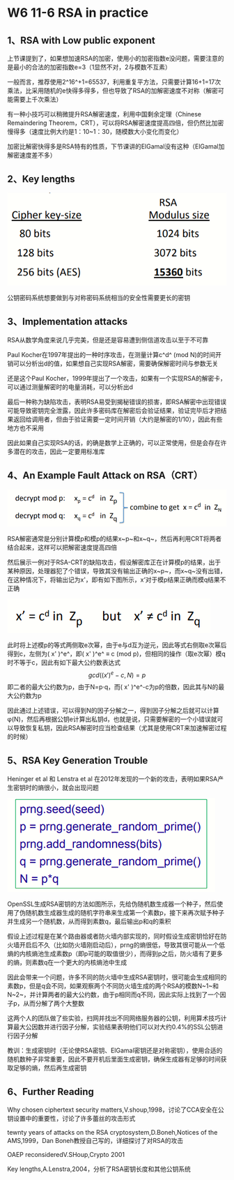 # W6 11-6 RSA in practice

## 1、RSA with Low public exponent

上节课提到了，如果想加速RSA的加密，使用小的加密指数e没问题，需要注意的是最小的合法的加密指数e=3（1显然不对，2与模数不互素）

一般而言，推荐使用2^16^+1=65537，利用重复平方法，只需要计算16+1=17次乘法，比采用随机的e快得多得多，但也导致了RSA的加解密速度不对称（解密可能需要上千次乘法）

有一种小技巧可以稍微提升RSA解密速度，利用中国剩余定理（Chinese Remaindering Theorem，CRT），可以将RSA解密速度提高四倍，但仍然比加密慢得多（速度比例大约是1：10~1：30，随模数大小变化而变化）

加密比解密快得多是RSA特有的性质，下节课讲的ElGamal没有这种（ElGamal加解密速度差不多）

## 2、Key lengths

![image-20210528112625765](.././images/image-20210528112625765.png)

公钥密码系统想要做到与对称密码系统相当的安全性需要更长的密钥

## 3、Implementation attacks

RSA从数学角度来说几乎完美，但是还是容易遭到侧信道攻击以至于不可靠

Paul Kocher在1997年提出的一种时序攻击，在测量计算c^d^  (mod N)的时间开销可以分析出d的值，如果想自己实现RSA解密，需要确保解密时间与参数无关

还是这个Paul Kocher，1999年提出了一个攻击，如果有一个实现RSA的解密卡，可以通过测量解密时的电量消耗，可以分析出d

最后一种称为缺陷攻击，表明RSA易受到揭秘错误的损害，即RSA解密中出现错误可能导致密钥完全泄露，因此许多密码库在解密后会验证结果，验证完毕后才把结果返回给调用者，但由于验证需要一定时间开销（大约是解密的1/10），因此有些地方也不采用

因此如果自己实现RSA的话，的确是数学上正确的，可以正常使用，但是会存在许多潜在的攻击，因此一定要用标准库

## 4、An Example Fault Attack on RSA（CRT）

![image-20210528115219838](.././images/image-20210528115219838.png)

RSA解密通常是分别计算模p和模p的结果x~p~和x~q~，然后再利用CRT将两者结合起来，这样可以把解密速度提高四倍

然后展示一例对于RSA-CRT的缺陷攻击，假设解密库正在计算模p的结果，出于某种原因，处理器犯了个错误，导致其没有输出正确的x~p~，而x~q~没有出错，在这种情况下，将输出记为x'，即有如下图所示，x‘对于模p结果正确而模q结果不正确

![image-20210528210130330](.././images/image-20210528210130330.png)

此时将上述模p的等式两侧取e次幂，由于e与d互为逆元，因此等式右侧取e次幂后得到c，左侧为( x' )^e^，即( x' )^e^ ≡ c (mod p)，但相同的操作（取e次幂）模q时不等于c，因此有如下最大公约数表达式
$$
gcd(  (x')^e-c,N  )=p
$$
即二者的最大公约数为p，由于N=p·q，而( x' )^e^-c为p的倍数，因此其与N的最大公约数为p

因此通过上述错误，可以得到N的因子分解之一，得到因子分解之后就可以计算φ(N)，然后再根据公钥e计算出私钥d，也就是说，只需要解密的一个小错误就可以导致恢复私钥，因此RSA解密时应当检查结果（尤其是使用CRT来加速解密过程的时候）

## 5、RSA Key Generation Trouble

Heninger et al 和 Lenstra et al 在2012年发现的一个新的攻击，表明如果RSA产生密钥时的熵很小，就会出现问题

![image-20210529161826063](.././images/image-20210529161826063.png)

OpenSSL生成RSA密钥的方法如图所示，先给伪随机数生成器一个种子，然后使用了伪随机数生成器生成的随机字符串来生成第一个素数p，接下来再次赋予种子并生成另一个随机数，从而得到素数q，最后输出p和q的乘积

假设上述过程是在某个路由器或者防火墙内部实现的，同时假设生成密钥恰好在防火墙开启后不久（比如防火墙刚启动后），prng的熵很低，导致其很可能从一个低熵的内核熵池生成素数p（即p可能的取值很少），而得到p之后，防火墙有了更多的熵，则素数q在一个更大的内核熵池中生成

因此会带来一个问题，许多不同的防火墙中生成RSA密钥时，很可能会生成相同的素数p，但是q会不同，如果观察两个不同防火墙生成的两个RSA的模数N~1~和N~2~，并计算两者的最大公约数，由于p相同而q不同，因此实际上找到了一个因子p，从而分解了两个大整数

这两个人的团队做了些实验，扫网并找出不同网络服务器的公钥，利用算术技巧计算最大公因数并进行因子分解，实验结果表明他们可以对大约0.4%的SSL公钥进行因子分解

教训：生成密钥时（无论使RSA密钥、ElGamal密钥还是对称密钥），使用合适的随机数种子非常重要，因此不要开机后里面生成密钥，确保生成器有足够的时间获取足够的熵，然后再生成密钥

## 6、Further Reading

Why chosen ciphertext security matters,V.shoup,1998，讨论了CCA安全在公钥设置中的重要性，讨论了许多蕾丝的攻击形式

tewnty years of attacks on the RSA cryptosystem,D.Boneh,Notices of the AMS,1999，Dan Boneh教授自己写的，详细探讨了对RSA的攻击

OAEP reconsideredV.SHoup,Crypto 2001

Key lengths,A.Lenstra,2004，分析了RSA密钥长度和其他公钥系统